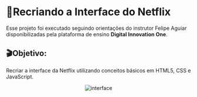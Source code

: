 # :popcorn:Recriando a Interface do Netflix   



Esse projeto foi executado seguindo orientações do instrutor Felipe Aguiar disponibilizadas pela plataforma de ensino **Digital Innovation One**.

## :clapper:Objetivo:

Recriar a interface da Netflix utilizando conceitos básicos em HTML5, CSS e JavaScript.


<center>

  ![interface](https://github.com/Gerolineto/Interface-da-Netflix/blob/master/demonstration/giphy.gif)

</center>
